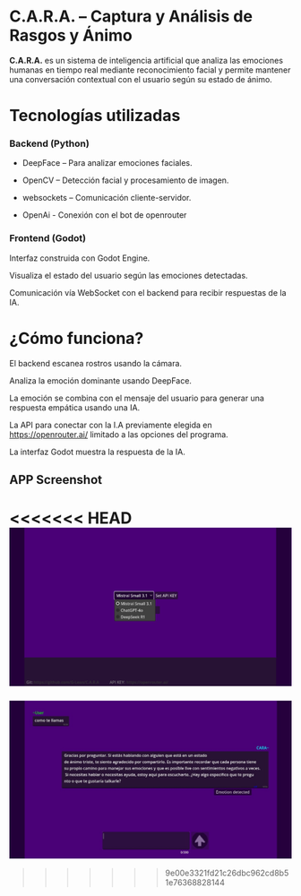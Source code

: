 # C.A.R.A. – Captura y Análisis de Rasgos y Ánimo 

**C.A.R.A.** es un sistema de inteligencia artificial que analiza las emociones humanas en tiempo real mediante reconocimiento facial y permite mantener una conversación contextual con el usuario según su estado de ánimo.

#  Tecnologías utilizadas
###  Backend (Python)
- DeepFace – Para analizar emociones faciales.

- OpenCV – Detección facial y procesamiento de imagen.

- websockets – Comunicación cliente-servidor.

- OpenAi - Conexión con el bot de openrouter

###  Frontend (Godot)
Interfaz construida con Godot Engine.

Visualiza el estado del usuario según las emociones detectadas.

Comunicación vía WebSocket con el backend para recibir respuestas de la IA.

#  ¿Cómo funciona?
El backend escanea rostros usando la cámara.

Analiza la emoción dominante usando DeepFace.

La emoción se combina con el mensaje del usuario para generar una respuesta empática usando una IA.

La API para conectar con la I.A previamente elegida en https://openrouter.ai/ limitado a las opciones del programa.

La interfaz Godot muestra la respuesta de la IA.


## APP Screenshot

<<<<<<< HEAD
![Godot](https://github.com/G-Lean/C.A.R.A/blob/main/screenshots/Godot%20basic.png)
=======
![Godot](https://github.com/G-Lean/C.A.R.A/blob/main/screenshots/Godot_basic.jpg)
>>>>>>> 9e00e3321fd21c26dbc962cd8b51e76368828144

